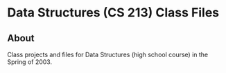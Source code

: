 # Data Structures (CS 213) Class Files

## About

Class projects and files for Data Structures (high school course) in the Spring of 2003. 
